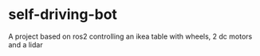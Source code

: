 # self-driving-bot
A project based on ros2 controlling an ikea table with wheels, 2 dc motors and a lidar
